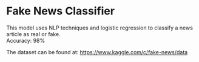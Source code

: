 # Fake News Classifier
This model uses NLP techniques and logistic regression to classify a news article as real or fake.    
Accuracy: 98%

The dataset can be found at:
https://www.kaggle.com/c/fake-news/data